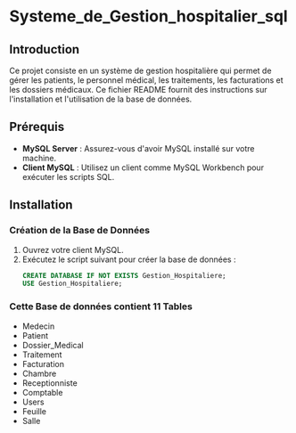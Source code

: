 # Systeme_de_Gestion_hospitalier_sql

## Introduction
Ce projet consiste en un système de gestion hospitalière qui permet de gérer les patients, le personnel médical, les traitements, les facturations et les dossiers médicaux. Ce fichier README fournit des instructions sur l'installation et l'utilisation de la base de données.

## Prérequis
- **MySQL Server** : Assurez-vous d'avoir MySQL installé sur votre machine.
- **Client MySQL** : Utilisez un client comme MySQL Workbench pour exécuter les scripts SQL.

## Installation

### Création de la Base de Données
1. Ouvrez votre client MySQL.
2. Exécutez le script suivant pour créer la base de données :
   ```sql
   CREATE DATABASE IF NOT EXISTS Gestion_Hospitaliere;
   USE Gestion_Hospitaliere;

### Cette Base de données contient 11 Tables
- Medecin
- Patient
- Dossier_Medical
- Traitement
- Facturation
- Chambre
- Receptionniste
- Comptable
- Users
- Feuille
- Salle
